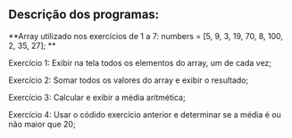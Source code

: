 ## Descrição dos programas:

**Array utilizado nos exercícios de 1 a 7: numbers = [5, 9, 3, 19, 70, 8, 100, 2, 35, 27]; **

Exercício 1: Exibir na tela todos os elementos do array, um de cada vez;

Exercício 2: Somar todos os valores do array e exibir o resultado;

Exercício 3: Calcular e exibir a média aritmética;

Exercício 4: Usar o códido exercício anterior e determinar se a média é ou não maior que 20;


